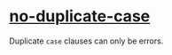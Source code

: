 [no-duplicate-case](https://eslint.org/docs/rules/no-duplicate-case)
====================================================================
Duplicate `case` clauses can only be errors.
